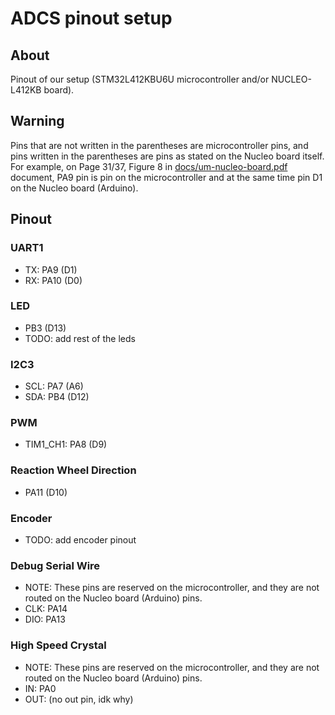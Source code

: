 # ADCS pinout setup

## About 
Pinout of our setup (STM32L412KBU6U microcontroller and/or NUCLEO-L412KB board).

## Warning
Pins that are not written in the parentheses are microcontroller pins, and pins written in the parentheses are pins as stated on the Nucleo board itself.  
For example, on Page 31/37, Figure 8 in [docs/um-nucleo-board.pdf](https://github.com/IvanVnucec/cubesat-adcs/blob/master/docs/um-nucleo-board.pdf) document, PA9 pin is pin on the microcontroller and at the same time pin D1 on the Nucleo board (Arduino).

## Pinout
### UART1
- TX: PA9  (D1)
- RX: PA10 (D0)

### LED
- PB3 (D13)
- TODO: add rest of the leds
	
### I2C3
- SCL: PA7 (A6)
- SDA: PB4 (D12)

### PWM
- TIM1_CH1: PA8 (D9)

### Reaction Wheel Direction
- PA11 (D10)

### Encoder
- TODO: add encoder pinout

### Debug Serial Wire
- NOTE: These pins are reserved on the microcontroller, and they are not routed on the Nucleo board (Arduino) pins.
- CLK: PA14
- DIO: PA13

### High Speed Crystal
- NOTE: These pins are reserved on the microcontroller, and they are not routed on the Nucleo board (Arduino) pins.
- IN: PA0
- OUT: (no out pin, idk why)
